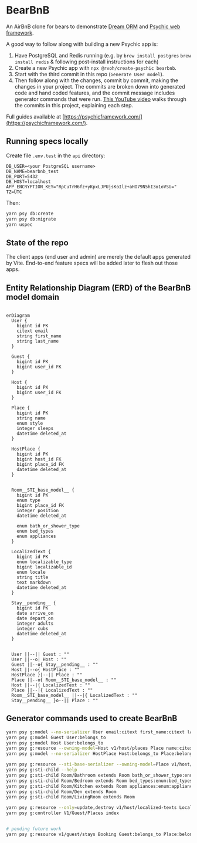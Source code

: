 # BearBnB

An AirBnB clone for bears to demonstrate [Dream ORM](https://github.com/rvohealth/dream) and [Psychic web framework](https://github.com/rvohealth/psychic).


A good way to follow along with building a new Psychic app is:
1. Have PostgreSQL and Redis running (e.g. by `brew install postgres` `brew install redis` & following post-install instructions for each)
2. Create a new Psychic app with `npx @rvoh/create-psychic bearbnb`.
3. Start with the third commit in this repo (`Generate User model`).
4. Then follow along with the changes, commit by commit, making the changes in your project. The commits are broken down into generated code and hand coded features, and the commit message includes generator commands that were run. [This YouTube video](https://www.youtube.com/watch?v=dag9YVMXqGM) walks through the commits in this project, explaining each step.

Full guides available at [https://psychicframework.com/](https://psychicframework.com/).

## Running specs locally

Create file `.env.test` in the `api` directory:

```
DB_USER=<your PostgreSQL username>
DB_NAME=bearbnb_test
DB_PORT=5432
DB_HOST=localhost
APP_ENCRYPTION_KEY="RpCuTrH6fz+yKpxLJPUjsKoIlz+aHO79N5hI3o1oVSU="
TZ=UTC
```

Then:

```bash
yarn psy db:create
yarn psy db:migrate
yarn uspec
```

## State of the repo

The client apps (end user and admin) are merely the default apps generated by Vite. End-to-end feature specs will be added later to flesh out those apps.

## Entity Relationship Diagram (ERD) of the BearBnB model domain

```mermaid

erDiagram
  User {
    bigint id PK
    citext email
    string first_name
    string last_name
  }

  Guest {
    bigint id PK
    bigint user_id FK
  }

  Host {
    bigint id PK
    bigint user_id FK
  }

  Place {
    bigint id PK
    string name
    enum style
    integer sleeps
    datetime deleted_at
  }

  HostPlace {
    bigint id PK
    bigint host_id FK
    bigint place_id FK
    datetime deleted_at
  }


  Room__STI_base_model__ {
    bigint id PK
    enum type
    bigint place_id FK
    integer position
    datetime deleted_at

    enum bath_or_shower_type
    enum bed_types
    enum appliances
  }

  LocalizedText {
    bigint id PK
    enum localizable_type
    bigint localizable_id
    enum locale
    string title
    text markdown
    datetime deleted_at
  }

  Stay__pending__ {
    bigint id PK
    date arrive_on
    date depart_on
    integer adults
    integer cubs
    datetime deleted_at
  }


  User ||--|| Guest : ""
  User ||--o| Host : ""
  Guest ||--o{ Stay__pending__ : ""
  Host ||--o{ HostPlace : ""
  HostPlace }|--|| Place : ""
  Place ||--o{ Room__STI_base_model__ : ""
  Host ||--|{ LocalizedText : ""
  Place ||--|{ LocalizedText : ""
  Room__STI_base_model__ ||--|{ LocalizedText : ""
  Stay__pending__ }o--|| Place : ""
```

## Generator commands used to create BearBnB

```bash
yarn psy g:model --no-serializer User email:citext first_name:citext last_name:citext
yarn psy g:model Guest User:belongs_to
yarn psy g:model Host User:belongs_to
yarn psy g:resource --owning-model=Host v1/host/places Place name:citext style:enum:place_styles:cottage,cabin,lean_to,treehouse,tent,cave,dump
yarn psy g:model --no-serializer HostPlace Host:belongs_to Place:belongs_to deleted_at:datetime:optional

yarn psy g:resource --sti-base-serializer --owning-model=Place v1/host/places/rooms Room type:enum:room_types:Bathroom,Bedroom,Kitchen,Den,
yarn psy g:sti-child --help
yarn psy g:sti-child Room/Bathroom extends Room bath_or_shower_type:enum:bath_or_shower_types:bath,shower,bath_and_shower,none:optional
yarn psy g:sti-child Room/Bedroom extends Room bed_types:enum:bed_types:twin,bunk,queen,king,cot,sofabed
yarn psy g:sti-child Room/Kitchen extends Room appliances:enum:appliance_types:stove,oven,microwave,dishwasher
yarn psy g:sti-child Room/Den extends Room
yarn psy g:sti-child Room/LivingRoom extends Room

yarn psy g:resource --only=update,destroy v1/host/localized-texts LocalizedText localizable_type:enum:localized_types:Host,Place,Room
yarn psy g:controller V1/Guest/Places index


# pending future work
yarn psy g:resource v1/guest/stays Booking Guest:belongs_to Place:belongs_to arrive_on:date depart_on:date adults:integer cubs:integer
```
